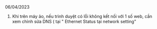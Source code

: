 06/04/2023

1. Khi trên máy ảo, nếu trình duyệt có lỗi không kết nối với 1 số web, cần xem chỉnh sửa DNS ( tại " Ethernet Status tại network setting"
